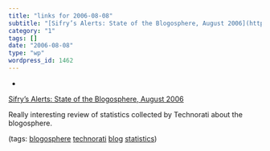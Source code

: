 ```yaml
---
title: "links for 2006-08-08"
subtitle: "[Sifry’s Alerts: State of the Blogosphere, August 2006](http://www.sifry.com/alerts/archives/000436...."
category: "1"
tags: []
date: "2006-08-08"
type: "wp"
wordpress_id: 1462
---
```

- 
[Sifry’s Alerts: State of the Blogosphere, August 2006](http://www.sifry.com/alerts/archives/000436.html)

Really interesting review of statistics collected by Technorati about the blogosphere.

(tags: [blogosphere](http://del.icio.us/pitosalas/blogosphere) [technorati](http://del.icio.us/pitosalas/technorati) [blog](http://del.icio.us/pitosalas/blog) [statistics](http://del.icio.us/pitosalas/statistics))